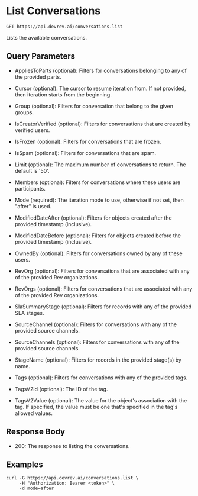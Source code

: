 # List Conversations

```http
GET https://api.devrev.ai/conversations.list
```

Lists the available conversations.



## Query Parameters

- AppliesToParts (optional): Filters for conversations belonging to any of the provided parts.

- Cursor (optional): The cursor to resume iteration from. If not provided, then iteration
starts from the beginning.

- Group (optional): Filters for conversation that belong to the given groups.
- IsCreatorVerified (optional): Filters for conversations that are created by verified users.

- IsFrozen (optional): Filters for conversations that are frozen.
- IsSpam (optional): Filters for conversations that are spam.
- Limit (optional): The maximum number of conversations to return. The default is '50'.

- Members (optional): Filters for conversations where these users are participants.

- Mode (required): The iteration mode to use, otherwise if not set, then "after" is
used.

- ModifiedDateAfter (optional): Filters for objects created after the provided timestamp (inclusive).

- ModifiedDateBefore (optional): Filters for objects created before the provided timestamp
(inclusive).

- OwnedBy (optional): Filters for conversations owned by any of these users.
- RevOrg (optional): Filters for conversations that are associated with any of the
provided Rev organizations.

- RevOrgs (optional): Filters for conversations that are associated with any of the
provided Rev organizations.

- SlaSummaryStage (optional): Filters for records with any of the provided SLA stages.
- SourceChannel (optional): Filters for conversations with any of the provided source channels.

- SourceChannels (optional): Filters for conversations with any of the provided source channels.

- StageName (optional): Filters for records in the provided stage(s) by name.
- Tags (optional): Filters for conversations with any of the provided tags.
- TagsV2Id (optional): The ID of the tag.
- TagsV2Value (optional): The value for the object's association with the tag. If specified,
the value must be one that's specified in the tag's allowed values.


## Response Body

- 200: The response to listing the conversations.

## Examples

```shell
curl -G https://api.devrev.ai/conversations.list \
     -H "Authorization: Bearer <token>" \
     -d mode=after
```